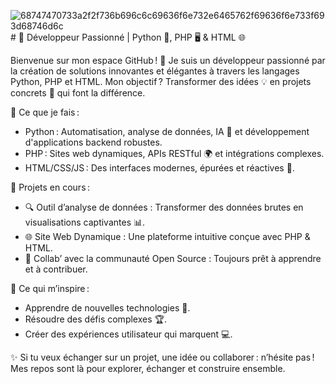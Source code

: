 ![68747470733a2f2f736b696c6c69636f6e732e6465762f69636f6e733f693d68746d6c](https://github.com/user-attachments/assets/62d66625-f54d-482d-999c-779a66d38d85)# 🌟 Développeur Passionné | Python 🐍, PHP 🖥️ & HTML 🌐

Bienvenue sur mon espace GitHub ! 🚀 Je suis un développeur passionné par la création de solutions innovantes et élégantes à travers les langages Python, PHP et HTML. Mon objectif ? Transformer des idées 💡 en projets concrets 🎯 qui font la différence.

🔧 Ce que je fais :
- Python : Automatisation, analyse de données, IA 🤖 et développement d'applications backend robustes.
- PHP : Sites web dynamiques, APIs RESTful 🌍 et intégrations complexes.
- HTML/CSS/JS : Des interfaces modernes, épurées et réactives 🎨.

💼 Projets en cours :
- 🔍 Outil d’analyse de données : Transformer des données brutes en visualisations captivantes 📊.
- 🌐 Site Web Dynamique : Une plateforme intuitive conçue avec PHP & HTML.
- 🤝 Collab’ avec la communauté Open Source : Toujours prêt à apprendre et à contribuer.

🌱 Ce qui m’inspire :
- Apprendre de nouvelles technologies 🧠.
- Résoudre des défis complexes 🏆.
- Créer des expériences utilisateur qui marquent 💻.

✨ Si tu veux échanger sur un projet, une idée ou collaborer : n’hésite pas ! Mes repos sont là pour explorer, échanger et construire ensemble.
